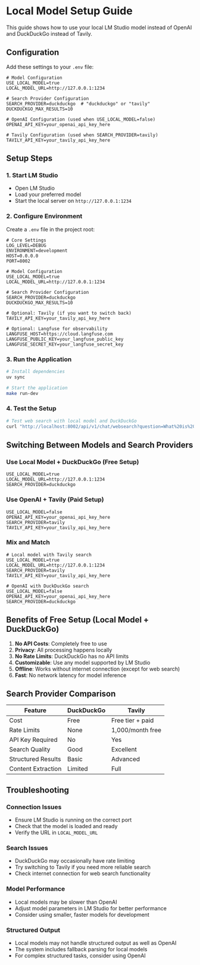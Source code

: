 # Local Model Setup Guide

This guide shows how to use your local LM Studio model instead of OpenAI and DuckDuckGo instead of Tavily.

## Configuration

Add these settings to your `.env` file:

```env
# Model Configuration
USE_LOCAL_MODEL=true
LOCAL_MODEL_URL=http://127.0.0.1:1234

# Search Provider Configuration
SEARCH_PROVIDER=duckduckgo  # "duckduckgo" or "tavily"
DUCKDUCKGO_MAX_RESULTS=10

# OpenAI Configuration (used when USE_LOCAL_MODEL=false)
OPENAI_API_KEY=your_openai_api_key_here

# Tavily Configuration (used when SEARCH_PROVIDER=tavily)
TAVILY_API_KEY=your_tavily_api_key_here
```

## Setup Steps

### 1. Start LM Studio
- Open LM Studio
- Load your preferred model
- Start the local server on `http://127.0.0.1:1234`

### 2. Configure Environment
Create a `.env` file in the project root:

```env
# Core Settings
LOG_LEVEL=DEBUG
ENVIRONMENT=development
HOST=0.0.0.0
PORT=8002

# Model Configuration
USE_LOCAL_MODEL=true
LOCAL_MODEL_URL=http://127.0.0.1:1234

# Search Provider Configuration
SEARCH_PROVIDER=duckduckgo
DUCKDUCKGO_MAX_RESULTS=10

# Optional: Tavily (if you want to switch back)
TAVILY_API_KEY=your_tavily_api_key_here

# Optional: Langfuse for observability
LANGFUSE_HOST=https://cloud.langfuse.com
LANGFUSE_PUBLIC_KEY=your_langfuse_public_key
LANGFUSE_SECRET_KEY=your_langfuse_secret_key
```

### 3. Run the Application
```bash
# Install dependencies
uv sync

# Start the application
make run-dev
```

### 4. Test the Setup
```bash
# Test web search with local model and DuckDuckGo
curl "http://localhost:8002/api/v1/chat/websearch?question=What%20is%20Python%20programming&thread_id=123"
```

## Switching Between Models and Search Providers

### Use Local Model + DuckDuckGo (Free Setup)
```env
USE_LOCAL_MODEL=true
LOCAL_MODEL_URL=http://127.0.0.1:1234
SEARCH_PROVIDER=duckduckgo
```

### Use OpenAI + Tavily (Paid Setup)
```env
USE_LOCAL_MODEL=false
OPENAI_API_KEY=your_openai_api_key_here
SEARCH_PROVIDER=tavily
TAVILY_API_KEY=your_tavily_api_key_here
```

### Mix and Match
```env
# Local model with Tavily search
USE_LOCAL_MODEL=true
LOCAL_MODEL_URL=http://127.0.0.1:1234
SEARCH_PROVIDER=tavily
TAVILY_API_KEY=your_tavily_api_key_here

# OpenAI with DuckDuckGo search
USE_LOCAL_MODEL=false
OPENAI_API_KEY=your_openai_api_key_here
SEARCH_PROVIDER=duckduckgo
```

## Benefits of Free Setup (Local Model + DuckDuckGo)

1. **No API Costs**: Completely free to use
2. **Privacy**: All processing happens locally
3. **No Rate Limits**: DuckDuckGo has no API limits
4. **Customizable**: Use any model supported by LM Studio
5. **Offline**: Works without internet connection (except for web search)
6. **Fast**: No network latency for model inference

## Search Provider Comparison

| Feature | DuckDuckGo | Tavily |
|---------|------------|--------|
| Cost | Free | Free tier + paid |
| Rate Limits | None | 1,000/month free |
| API Key Required | No | Yes |
| Search Quality | Good | Excellent |
| Structured Results | Basic | Advanced |
| Content Extraction | Limited | Full |

## Troubleshooting

### Connection Issues
- Ensure LM Studio is running on the correct port
- Check that the model is loaded and ready
- Verify the URL in `LOCAL_MODEL_URL`

### Search Issues
- DuckDuckGo may occasionally have rate limiting
- Try switching to Tavily if you need more reliable search
- Check internet connection for web search functionality

### Model Performance
- Local models may be slower than OpenAI
- Adjust model parameters in LM Studio for better performance
- Consider using smaller, faster models for development

### Structured Output
- Local models may not handle structured output as well as OpenAI
- The system includes fallback parsing for local models
- For complex structured tasks, consider using OpenAI
